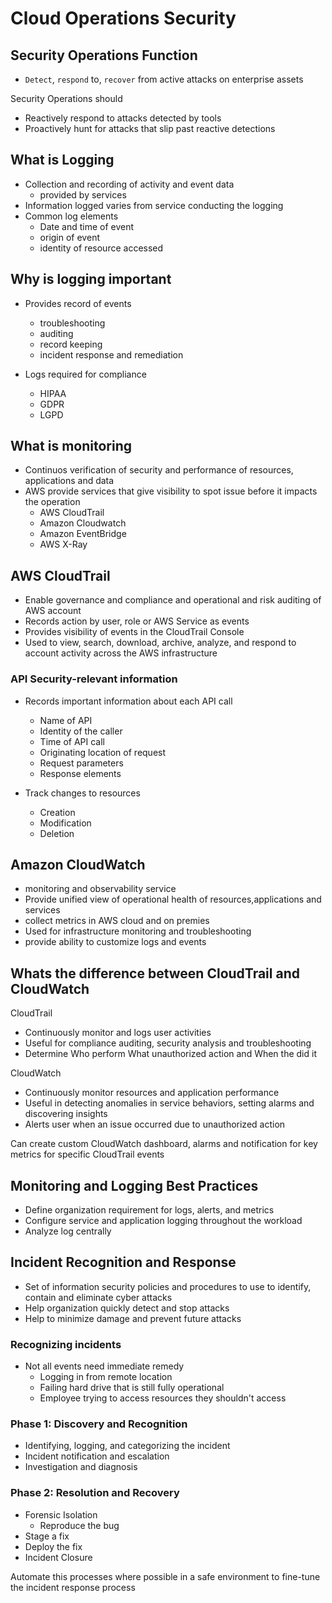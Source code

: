 # Cloud Operations Security

## Security Operations Function

- `Detect`, `respond` to, `recover` from active attacks on enterprise assets

Security Operations should
- Reactively respond to attacks detected by tools
- Proactively hunt for attacks that slip past reactive detections

## What is Logging

- Collection and recording of activity and event data
    - provided by services
- Information logged varies from service conducting the logging
- Common log elements
    - Date and time of event
    - origin of event
    - identity of resource accessed

## Why is logging important

- Provides record of events
    - troubleshooting
    - auditing
    - record keeping
    - incident response and remediation

- Logs required for compliance
    - HIPAA
    - GDPR
    - LGPD

## What is monitoring

- Continuos verification of security and performance of resources, applications and data
- AWS provide services that give visibility to spot issue before it impacts the operation
    - AWS CloudTrail
    - Amazon Cloudwatch
    - Amazon EventBridge
    - AWS X-Ray

## AWS CloudTrail

- Enable governance and compliance and operational and risk auditing of AWS account
- Records action by user, role or AWS Service as events
- Provides visibility of events in the CloudTrail Console
- Used to view, search, download, archive, analyze, and respond to account activity across the AWS infrastructure

### API Security-relevant information

- Records important information about each API call
    - Name of API
    - Identity of the caller
    - Time of API call
    - Originating location of request
    - Request parameters
    - Response elements

- Track changes to resources
    - Creation
    - Modification
    - Deletion

## Amazon CloudWatch

- monitoring and observability service
- Provide unified view of operational health of resources,applications and services
- collect metrics in AWS cloud and on premies
- Used for infrastructure monitoring and troubleshooting
- provide ability to customize logs and events

## Whats the difference between CloudTrail and CloudWatch

CloudTrail
- Continuously monitor and logs user activities
- Useful for compliance auditing, security analysis and troubleshooting
- Determine Who perform What unauthorized action and When the did it

CloudWatch
- Continuously monitor resources and application performance
- Useful in detecting anomalies in service behaviors, setting alarms and discovering insights
- Alerts user when an issue occurred due to unauthorized action

Can create custom CloudWatch dashboard, alarms and notification for key metrics for specific CloudTrail events 

## Monitoring and Logging Best Practices

- Define organization requirement for logs, alerts, and metrics
- Configure service and application logging throughout the workload
- Analyze log centrally

## Incident Recognition and Response

- Set of information security policies and procedures to use to identify, contain and eliminate cyber attacks
- Help organization quickly detect and stop attacks
- Help to minimize damage and prevent future attacks

### Recognizing incidents

- Not all events need immediate remedy
    - Logging in from remote location
    - Failing hard drive that is still fully operational
    - Employee trying to access resources they shouldn't access

### Phase 1: Discovery and Recognition

- Identifying, logging, and categorizing the incident
- Incident notification and escalation
- Investigation and diagnosis

### Phase 2: Resolution and Recovery

- Forensic Isolation
    - Reproduce the bug
- Stage a fix
- Deploy the fix
- Incident Closure

Automate this processes where possible in a safe environment to fine-tune the incident response process

